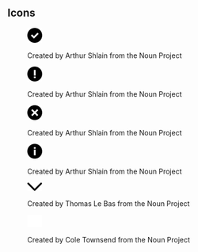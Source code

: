 ## Icons

<figure>
    <img src="assets/foehn/images/success.svg" alt="success icon" width="30em">
    <figcatpion>
        <p>Created by Arthur Shlain from the Noun Project</p>
    </figcatpion>
</figure>
<figure>
    <img src="assets/foehn/images/warning.svg" alt="success icon" width="30em">
    <figcatpion>
        <p>Created by Arthur Shlain from the Noun Project</p>
    </figcatpion>
</figure>
<figure>
    <img src="assets/foehn/images/error.svg" alt="success icon" width="30em">
    <figcatpion>
        <p>Created by Arthur Shlain from the Noun Project</p>
    </figcatpion>
</figure>
<figure>
    <img src="assets/foehn/images/info.svg" alt="success icon" width="30em">
    <figcatpion>
        <p>Created by Arthur Shlain from the Noun Project</p>
    </figcatpion>
</figure>
<figure>
    <img src="assets/foehn/images/arrow_down.svg" alt="arrow down" width="30em">
    <figcatpion>
        <p>Created by Thomas Le Bas from the Noun Project</p>
    </figcatpion>
</figure>
<figure>
    <img src="assets/foehn/images/checkmark.svg" alt="check mark" width="30em">
    <figcatpion>
        <p>Created by Cole Townsend from the Noun Project</p>
    </figcatpion>
</figure>
